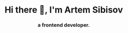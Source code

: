 <h1 align="center">Hi there 👋, I'm Artem Sibisov </h1>
<h3 align="center">a frontend developer.</h3>
<!-- ### Hi there 👋, I'm Artem Sibisov, a frontend developer.-->
<!--Live long and prosper
https://github.com/Auqpiro  -скилы
https://github.com/evgeniyworkbel  -скилы
https://github.com/angemariya/angemariya/blob/main/README.md - профиль просмотр счетчик
https://github.com/VladVlad1238 - профиль просмотр счетчик и немного описания



Hey all 👋 I'm Polina, and I create all kinds of frontend magic.  - слева в описании у Полины, наподобие

https://github.com/orgs/doka-guide/followers  - продолжить ознакамливаться как то делает описание своей страницы
-->



- 🌱 I’m currently learning React, JavaScript, TypeScript.
- 📫 How to reach me: [777artsib@gmail.com](mailto:777artsib@gmail.com)






<!--
**Sibisov-Artem/Sibisov-Artem** is a ✨ _special_ ✨ repository because its `README.md` (this file) appears on your GitHub profile.

Here are some ideas to get you started:

- 🔭 I’m currently working on ...
- 🌱 I’m currently learning ...
- 👯 I’m looking to collaborate on ...
- 🤔 I’m looking for help with ...
- 💬 Ask me about ...
- 📫 How to reach me: ...
- 😄 Pronouns: ...
- ⚡ Fun fact: ...
-->
